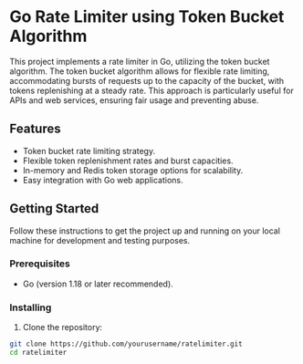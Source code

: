 # Go Rate Limiter using Token Bucket Algorithm

This project implements a rate limiter in Go, utilizing the token bucket algorithm.
The token bucket algorithm allows for flexible rate limiting, accommodating bursts of requests up to the capacity of the bucket, with tokens replenishing at a steady rate.
This approach is particularly useful for APIs and web services, ensuring fair usage and preventing abuse.

## Features

- Token bucket rate limiting strategy.
- Flexible token replenishment rates and burst capacities.
- In-memory and Redis token storage options for scalability.
- Easy integration with Go web applications.

## Getting Started

Follow these instructions to get the project up and running on your local machine for development and testing purposes.

### Prerequisites

- Go (version 1.18 or later recommended).

### Installing

1. Clone the repository:

```bash
git clone https://github.com/yourusername/ratelimiter.git
cd ratelimiter
